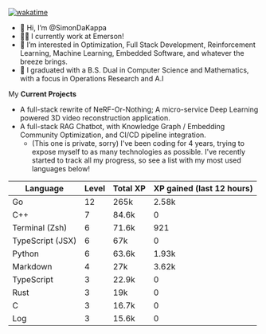 
[![wakatime](https://wakatime.com/badge/user/50e6c678-94a9-4739-af51-360aeb113c51.svg)](https://wakatime.com/@50e6c678-94a9-4739-af51-360aeb113c51)

- 👋 Hi, I’m @SimonDaKappa
- 🧑‍💼 I currently work at Emerson!
- 👀 I’m interested in Optimization, Full Stack Development, Reinforcement Learning, Machine Learning, Embedded Software, and whatever the breeze brings.
- 🌱 I graduated with a B.S. Dual in Computer Science and Mathematics, with a focus in Operations Research and A.I

My **Current Projects** 
- A full-stack rewrite of NeRF-Or-Nothing; A micro-service Deep Learning powered 3D video reconstruction application.
- A full-stack RAG Chatbot, with Knowledge Graph / Embedding Community Optimization, and CI/CD pipeline integration.
  - (This one is private, sorry)
I've been coding for 4 years, trying to expose myself to as many technologies as possible. I've recently started to track all my progress, so see
a list with my most used languages below!

| Language | Level | Total XP | XP gained (last 12 hours) |
| --- | --- | --- | --- |
| Go | 12 | 265k | 2.58k |
| C++ | 7 | 84.6k | 0 |
| Terminal (Zsh) | 6 | 71.6k | 921 |
| TypeScript (JSX) | 6 | 67k | 0 |
| Python | 6 | 63.6k | 1.93k |
| Markdown | 4 | 27k | 3.62k |
| TypeScript | 3 | 22.9k | 0 |
| Rust | 3 | 19k | 0 |
| C | 3 | 16.7k | 0 |
| Log | 3 | 15.6k | 0 |
